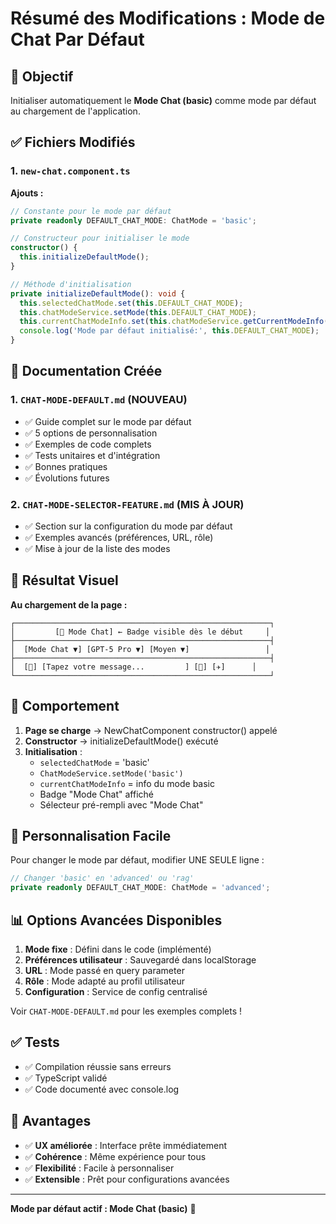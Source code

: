 # Résumé des Modifications : Mode de Chat Par Défaut

## 🎯 Objectif
Initialiser automatiquement le **Mode Chat (basic)** comme mode par défaut au chargement de l'application.

## ✅ Fichiers Modifiés

### 1. `new-chat.component.ts`

**Ajouts :**
```typescript
// Constante pour le mode par défaut
private readonly DEFAULT_CHAT_MODE: ChatMode = 'basic';

// Constructeur pour initialiser le mode
constructor() {
  this.initializeDefaultMode();
}

// Méthode d'initialisation
private initializeDefaultMode(): void {
  this.selectedChatMode.set(this.DEFAULT_CHAT_MODE);
  this.chatModeService.setMode(this.DEFAULT_CHAT_MODE);
  this.currentChatModeInfo.set(this.chatModeService.getCurrentModeInfo());
  console.log('Mode par défaut initialisé:', this.DEFAULT_CHAT_MODE);
}
```

## 📝 Documentation Créée

### 1. `CHAT-MODE-DEFAULT.md` (NOUVEAU)
- ✅ Guide complet sur le mode par défaut
- ✅ 5 options de personnalisation
- ✅ Exemples de code complets
- ✅ Tests unitaires et d'intégration
- ✅ Bonnes pratiques
- ✅ Évolutions futures

### 2. `CHAT-MODE-SELECTOR-FEATURE.md` (MIS À JOUR)
- ✅ Section sur la configuration du mode par défaut
- ✅ Exemples avancés (préférences, URL, rôle)
- ✅ Mise à jour de la liste des modes

## 🎨 Résultat Visuel

**Au chargement de la page :**
```
┌─────────────────────────────────────────────────────────┐
│         [💬 Mode Chat] ← Badge visible dès le début     │
├─────────────────────────────────────────────────────────┤
│  [Mode Chat ▼] [GPT-5 Pro ▼] [Moyen ▼]                 │
├─────────────────────────────────────────────────────────┤
│  [📎] [Tapez votre message...         ] [🎤] [✈️]      │
└─────────────────────────────────────────────────────────┘
```

## 🔄 Comportement

1. **Page se charge** → NewChatComponent constructor() appelé
2. **Constructor** → initializeDefaultMode() exécuté
3. **Initialisation** :
   - `selectedChatMode` = 'basic'
   - `ChatModeService.setMode('basic')`
   - `currentChatModeInfo` = info du mode basic
   - Badge "Mode Chat" affiché
   - Sélecteur pré-rempli avec "Mode Chat"

## 🚀 Personnalisation Facile

Pour changer le mode par défaut, modifier UNE SEULE ligne :

```typescript
// Changer 'basic' en 'advanced' ou 'rag'
private readonly DEFAULT_CHAT_MODE: ChatMode = 'advanced';
```

## 📊 Options Avancées Disponibles

1. **Mode fixe** : Défini dans le code (implémenté)
2. **Préférences utilisateur** : Sauvegardé dans localStorage
3. **URL** : Mode passé en query parameter
4. **Rôle** : Mode adapté au profil utilisateur
5. **Configuration** : Service de config centralisé

Voir `CHAT-MODE-DEFAULT.md` pour les exemples complets !

## ✅ Tests

- ✅ Compilation réussie sans erreurs
- ✅ TypeScript validé
- ✅ Code documenté avec console.log

## 🎉 Avantages

- ✅ **UX améliorée** : Interface prête immédiatement
- ✅ **Cohérence** : Même expérience pour tous
- ✅ **Flexibilité** : Facile à personnaliser
- ✅ **Extensible** : Prêt pour configurations avancées

---

**Mode par défaut actif : Mode Chat (basic)** 🎯
